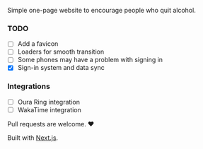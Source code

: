 Simple one-page website to encourage people who quit alcohol.

### TODO
- [ ] Add a favicon
- [ ] Loaders for smooth transition
- [ ] Some phones may have a problem with signing in
- [x] Sign-in system and data sync

### Integrations
- [ ] Oura Ring integration
- [ ] WakaTime integration

Pull requests are welcome. ❤️

Built with [Next.js](https://nextjs.org/).
